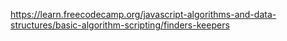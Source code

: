 https://learn.freecodecamp.org/javascript-algorithms-and-data-structures/basic-algorithm-scripting/finders-keepers